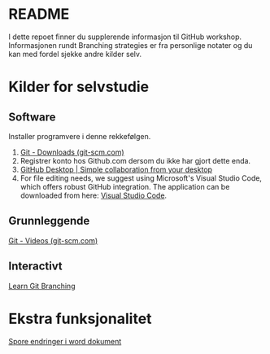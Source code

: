 # README

I dette repoet finner du supplerende informasjon til GitHub workshop. Informasjonen rundt Branching strategies er fra personlige notater
og du kan med fordel sjekke andre kilder selv.


# Kilder for selvstudie

## Software
Installer programvere i denne rekkefølgen.
1.  [Git - Downloads (git-scm.com)](https://git-scm.com/downloads)
2. Registrer konto hos Github.com dersom du ikke har gjort dette enda.
3. [GitHub Desktop | Simple collaboration from your desktop](https://desktop.github.com/)
4. For file editing needs, we suggest using Microsoft's Visual Studio Code, which offers robust GitHub integration. The application can be downloaded from here: [Visual Studio Code](https://code.visualstudio.com/).
    

## Grunnleggende
[Git - Videos (git-scm.com)](https://git-scm.com/videos) 

## Interactivt
[Learn Git Branching](https://learngitbranching.js.org/)

# Ekstra funksjonalitet
[Spore endringer i word dokument](https://olickel.com/tracking-word-documents-with-git)

